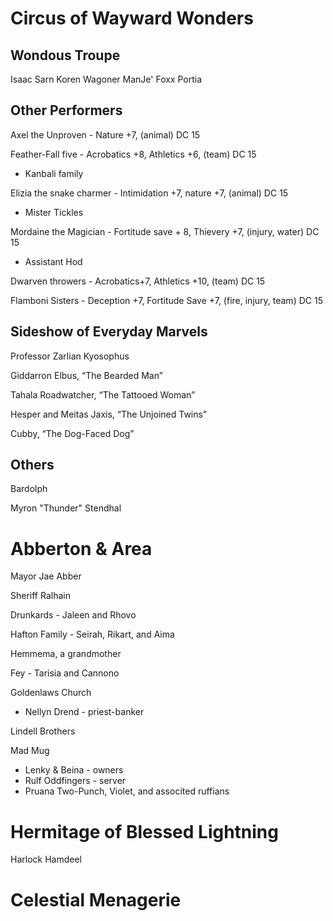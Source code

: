 # Circus of Wayward Wonders
## Wondous Troupe
Isaac Sarn
Koren Wagoner
ManJe' Foxx
Portia

## Other Performers
Axel the Unproven - Nature +7, (animal) DC 15

Feather-Fall five - Acrobatics +8, Athletics +6, (team) DC 15
* Kanbali family

Elizia the snake charmer - Intimidation +7, nature +7, (animal) DC 15
* Mister Tickles

Mordaine the Magician - Fortitude save + 8, Thievery +7, (injury, water) DC 15
* Assistant Hod

Dwarven throwers - Acrobatics+7, Athletics +10, (team) DC 15

Flamboni Sisters - Deception +7, Fortitude Save +7, (fire, injury, team) DC 15

## Sideshow of Everyday Marvels
Professor Zarlian Kyosophus

Giddarron Elbus, “The Bearded Man”

Tahala Roadwatcher, “The Tattooed Woman”

Hesper and Meitas Jaxis, “The Unjoined Twins”

Cubby, “The Dog-Faced Dog”

## Others
Bardolph

Myron "Thunder" Stendhal

# Abberton & Area
Mayor Jae Abber

Sheriff Ralhain

Drunkards - Jaleen and Rhovo

Hafton Family - Seirah, Rikart, and Aima

Hemmema, a grandmother

Fey - Tarisia and Cannono

Goldenlaws Church
* Nellyn Drend - priest-banker

Lindell Brothers

Mad Mug
* Lenky & Beina - owners
* Rulf Oddfingers - server
* Pruana Two-Punch, Violet, and associted ruffians

# Hermitage of Blessed Lightning
Harlock Hamdeel

# Celestial Menagerie
